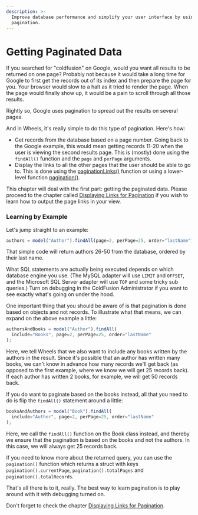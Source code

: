 ```yaml
---
description: >-
  Improve database performance and simplify your user interface by using
  pagination.
---
```


# Getting Paginated Data

If you searched for "coldfusion" on Google, would you want all results to be returned on one page? Probably not because it would take a long time for Google to first get the records out of its index and then prepare the page for you. Your browser would slow to a halt as it tried to render the page. When the page would finally show up, it would be a pain to scroll through all those results.

Rightly so, Google uses pagination to spread out the results on several pages.

And in Wheels, it's really simple to do this type of pagination. Here's how:

* Get records from the database based on a page number. Going back to the Google example, this would mean getting records 11-20 when the user is viewing the second results page. This is (mostly) done using the `findAll()` function and the `page` and `perPage` arguments.
* Display the links to all the other pages that the user should be able to go to. This is done using the [paginationLinks()](https://api.cfwheels.org/v2.2/controller.paginationLinks.html) function or using a lower-level function [pagination()](https://api.cfwheels.org/v2.2/controller.pagination.html).

This chapter will deal with the first part: getting the paginated data. Please proceed to the chapter called [Displaying Links for Pagination](https://guides.cfwheels.org/cfwheels-guides/displaying-views-to-users/displaying-links-for-pagination) if you wish to learn how to output the page links in your view.

### Learning by Example

Let's jump straight to an example:

```javascript
authors = model("Author").findAll(page=2, perPage=25, order="lastName");
```

That simple code will return authors 26-50 from the database, ordered by their last name.

What SQL statements are actually being executed depends on which database engine you use. (The MySQL adapter will use `LIMIT` and `OFFSET`, and the Microsoft SQL Server adapter will use `TOP` and some tricky sub queries.) Turn on debugging in the ColdFusion Administrator if you want to see exactly what's going on under the hood.

One important thing that you should be aware of is that pagination is done based on objects and not records. To illustrate what that means, we can expand on the above example a little:

```javascript
authorsAndBooks = model("Author").findAll(
  include="Books", page=2, perPage=25, order="lastName"
);
```

Here, we tell Wheels that we also want to include any books written by the authors in the result. Since it's possible that an author has written many books, we can't know in advance how many records we'll get back (as opposed to the first example, where we know we will get 25 records back). If each author has written 2 books, for example, we will get 50 records back.

If you do want to paginate based on the books instead, all that you need to do is flip the `findAll()` statement around a little:

```javascript
booksAndAuthors = model("Book").findAll(
  include="Author", page=2, perPage=25, order="lastName"
);
```

Here, we call the `findAll()` function on the Book class instead, and thereby we ensure that the pagination is based on the books and not the authors. In this case, we will always get 25 records back.

If you need to know more about the returned query, you can use the `pagination()` function which returns a struct with keys `pagination().currentPage`, `pagination().totalPages` and `pagination().totalRecords`.&#x20;

That's all there is to it, really. The best way to learn pagination is to play around with it with debugging turned on.

Don't forget to check the chapter [Displaying Links for Pagination](https://guides.cfwheels.org/cfwheels-guides/displaying-views-to-users/displaying-links-for-pagination).
